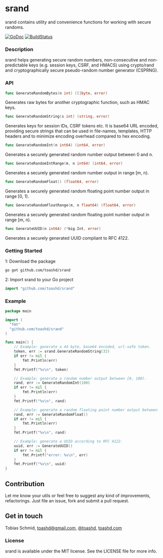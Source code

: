 # srand

srand contains utility and convenience functions for working with secure randoms.

[![GoDoc](https://godoc.org/github.com/toashd/srand?status.svg)](https://godoc.org/github.com/toashd/srand)
[![BuildStatus](https://travis-ci.org/toashd/srand.svg)](https://travis-ci.org/toashd/srand)

### Description
srand helps generating secure random numbers, non-consecutive and non-predictable keys (e.g. session keys, CSRF, and HMACS) using crypto/rand and cryptographically secure pseudo-random number generator (CSPRNG).

### API
``` go
func GenerateRandomBytes(n int) ([]byte, error)
```

Generates raw bytes for another cryptographic function, such as HMAC keys.

``` go
func GenerateRandomString(s int) (string, error)
```

Generates keys for session IDs, CSRF tokens etc. It is base64 URL encoded, providing secure strings that can be used in file-names, templates, HTTP headers and to minimize encoding overhead compared to hex encoding.

``` go
func GenerateRandomInt(n int64) (int64, error)
```

Generates a securely generated random number output between 0 and n.

``` go
func GenerateRandomIntRange(m, n int64) (int64, error)
```

Generates a securely generated random number output in range [m, n).

``` go
func GenerateRandomFloat() (float64, error)
```

Generates a securely generated random floating point number output in range [0, 1).

``` go
func GenerateRandomFloatRange(m, n float64) (float64, error)
```

Generates a securely generated random floating point number output in range [m, n).

``` go
func GenerateUUID(n int64) (*big.Int, error)
```

Generates a securely generated UUID compliant to RFC 4122.

### Getting Started

1: Download the package

```bash
go get github.com/toashd/srand
```

2: Import srand to your Go project

```go
import "github.com/toashd/srand"
```

### Example

``` go
package main

import (
  "fmt"
  "github.com/toashd/srand"
)

func main() {
	// Example: generate a 44 byte, base64 encoded, url-safe token.
	token, err := srand.GenerateRandomString(32)
	if err != nil {
		fmt.Println(err)
	}
	fmt.Printf("%v\n", token)

	// Example: generate a random number output between [0, 100).
	rand, err := GenerateRandomInt(100)
	if err != nil {
		fmt.Println(err)
	}
	fmt.Printf("%v\n", rand)

	// Example: generate a random floating point number output between [0, 1).
	rand, err := GenerateRandomFloat()
	if err != nil {
		fmt.Println(err)
	}
	fmt.Printf("%v\n", rand)

	// Example: generate a UUID according to RFC 4122.
	uuid, err := GenerateUUID()
	if err != nil {
		fmt.Printf("error: %v\n", err)
	}
	fmt.Printf("%v\n", uuid)
}
```

## Contribution
Let me know your utils or feel free to suggest any kind of improvements, refactorings. Just file an
issue, fork and submit a pull request.

## Get in touch

Tobias Schmid, toashd@gmail.com, [@toashd](http://twitter.com/toashd), [toashd.com](http://toashd.com)

### License
srand is available under the MIT license. See the LICENSE file for more info.
